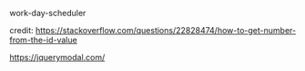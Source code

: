 work-day-scheduler



credit:
https://stackoverflow.com/questions/22828474/how-to-get-number-from-the-id-value

https://jquerymodal.com/